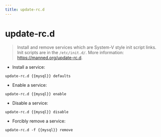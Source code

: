 ```yaml
---
title: update-rc.d
---
```

# update-rc.d

> Install and remove services which are System-V style init script links.
> Init scripts are in the `/etc/init.d/`.
> More information: <https://manned.org/update-rc.d>.

- Install a service:

`update-rc.d {{mysql}} defaults`

- Enable a service:

`update-rc.d {{mysql}} enable`

- Disable a service:

`update-rc.d {{mysql}} disable`

- Forcibly remove a service:

`update-rc.d -f {{mysql}} remove`
